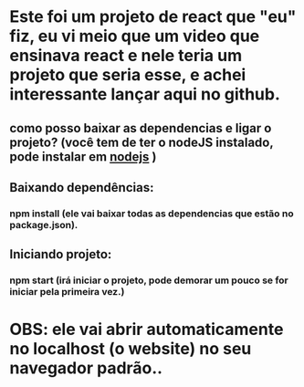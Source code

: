 # Este foi um projeto de react que "eu" fiz, eu vi meio que um video que ensinava react e nele teria um projeto que seria esse, e achei interessante lançar aqui no github.

## como posso baixar as dependencias e ligar o projeto? (você tem de ter o nodeJS instalado, pode instalar em [nodejs](https://nodejs.org) )

## Baixando dependências:
### npm install (ele vai baixar todas as dependencias que estão no package.json).

## Iniciando projeto:
### npm start (irá iniciar o projeto, pode demorar um pouco se for iniciar pela primeira vez.)

# OBS: ele vai abrir automaticamente no localhost (o website) no seu navegador padrão..
